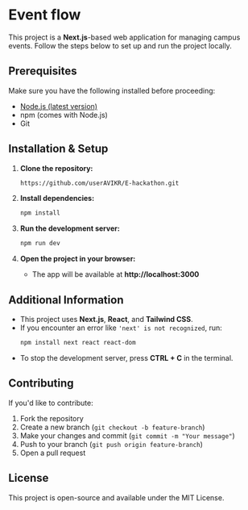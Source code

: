 # Event flow

This project is a **Next.js**-based web application for managing campus events. Follow the steps below to set up and run the project locally.

## **Prerequisites**
Make sure you have the following installed before proceeding:
- [Node.js (latest version)](https://nodejs.org/)
- npm (comes with Node.js)
- Git

## **Installation & Setup**

1. **Clone the repository:**
   ```sh
   https://github.com/userAVIKR/E-hackathon.git
   ```

2. **Install dependencies:**
   ```sh
   npm install
   ```

3. **Run the development server:**
   ```sh
   npm run dev
   ```

4. **Open the project in your browser:**
   - The app will be available at **http://localhost:3000**

## **Additional Information**
- This project uses **Next.js**, **React**, and **Tailwind CSS**.
- If you encounter an error like `'next' is not recognized`, run:
  ```sh
  npm install next react react-dom
  ```
- To stop the development server, press **CTRL + C** in the terminal.

## **Contributing**
If you'd like to contribute:
1. Fork the repository
2. Create a new branch (`git checkout -b feature-branch`)
3. Make your changes and commit (`git commit -m "Your message"`)
4. Push to your branch (`git push origin feature-branch`)
5. Open a pull request

## **License**
This project is open-source and available under the MIT License.


